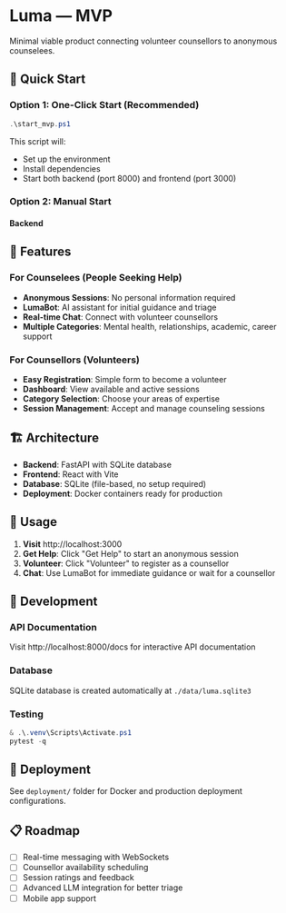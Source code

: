 # Luma — MVP

Minimal viable product connecting volunteer counsellors to anonymous counselees.

## 🚀 Quick Start

### Option 1: One-Click Start (Recommended)
```powershell
.\start_mvp.ps1
```

This script will:
- Set up the environment
- Install dependencies  
- Start both backend (port 8000) and frontend (port 3000)

### Option 2: Manual Start

#### Backend

## 🌟 Features

### For Counselees (People Seeking Help)
- **Anonymous Sessions**: No personal information required
- **LumaBot**: AI assistant for initial guidance and triage
- **Real-time Chat**: Connect with volunteer counsellors
- **Multiple Categories**: Mental health, relationships, academic, career support

### For Counsellors (Volunteers)
- **Easy Registration**: Simple form to become a volunteer
- **Dashboard**: View available and active sessions
- **Category Selection**: Choose your areas of expertise
- **Session Management**: Accept and manage counseling sessions

## 🏗️ Architecture

- **Backend**: FastAPI with SQLite database
- **Frontend**: React with Vite
- **Database**: SQLite (file-based, no setup required)
- **Deployment**: Docker containers ready for production

## 📱 Usage

1. **Visit** http://localhost:3000
2. **Get Help**: Click "Get Help" to start an anonymous session
3. **Volunteer**: Click "Volunteer" to register as a counsellor
4. **Chat**: Use LumaBot for immediate guidance or wait for a counsellor

## 🔧 Development

### API Documentation
Visit http://localhost:8000/docs for interactive API documentation

### Database
SQLite database is created automatically at `./data/luma.sqlite3`

### Testing
```powershell
& .\.venv\Scripts\Activate.ps1
pytest -q
```

## 🚢 Deployment

See `deployment/` folder for Docker and production deployment configurations.

## 📋 Roadmap

- [ ] Real-time messaging with WebSockets
- [ ] Counsellor availability scheduling  
- [ ] Session ratings and feedback
- [ ] Advanced LLM integration for better triage
- [ ] Mobile app support